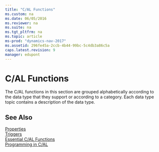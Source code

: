 ```yaml
---
title: "C/AL Functions"
ms.custom: na
ms.date: 06/05/2016
ms.reviewer: na
ms.suite: na
ms.tgt_pltfrm: na
ms.topic: article
ms-prod: "dynamics-nav-2017"
ms.assetid: 296fe45a-2ccb-4b44-99bc-5c4db3a86c5a
caps.latest.revision: 9
manager: edupont
---
```

# C/AL Functions
The C/AL functions in this section are grouped alphabetically according to the data type that they support or according to a category. Each data type topic contains a description of the data type.  

## See Also  
 [Properties](Properties.md)   
 [Triggers](Triggers.md)   
 [Essential C/AL Functions](Essential-C-AL-Functions.md)   
 [Programming in C/AL](Programming-in-C-AL.md)
